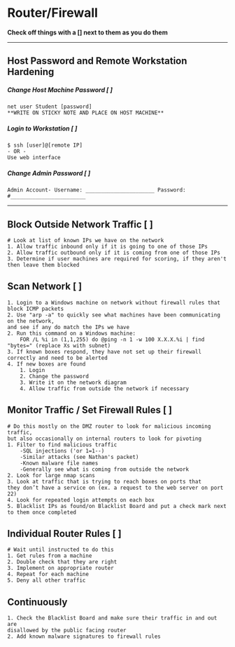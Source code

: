 # Router/Firewall #
**Check off things with a [] next to them as you do them**

---

## Host Password and Remote Workstation Hardening ##

##### Change Host Machine Password [ ] #####
	net user Student [password]
	**WRITE ON STICKY NOTE AND PLACE ON HOST MACHINE**

##### Login to Workstation [ ] #####
	$ ssh [user]@[remote IP]
	- OR -
	Use web interface

##### Change Admin Password [ ] #####
	Admin Account- Username: ______________________ Password: #________________________

---

## Block Outside Network Traffic [ ]  ##
	# Look at list of known IPs we have on the network
	1. Allow traffic inbound only if it is going to one of those IPs
	2. Allow traffic outbound only if it is coming from one of those IPs
	3. Determine if user machines are required for scoring, if they aren't then leave them blocked

## Scan Network [ ] ##
	1. Login to a Windows machine on network without firewall rules that block ICMP packets
	2. Use "arp -a" to quickly see what machines have been communicating on the network,
	and see if any do match the IPs we have
	2. Run this command on a Windows machine:
		FOR /L %i in (1,1,255) do @ping -n 1 -w 100 X.X.X.%i | find "bytes=" (replace Xs with subnet)
	3. If known boxes respond, they have not set up their firewall correctly and need to be alerted
	4. If new boxes are found
		1. Login
		2. Change the password
		3. Write it on the network diagram
		4. Allow traffic from outside the network if necessary

## Monitor Traffic / Set Firewall Rules [ ] ##
	# Do this mostly on the DMZ router to look for malicious incoming traffic,
	but also occasionally on internal routers to look for pivoting
	1. Filter to find malicious traffic
		-SQL injections ('or 1=1--)
		-Similar attacks (see Nathan's packet)
		-Known malware file names
		-Generally see what is coming from outside the network
	2. Look for large nmap scans
	3. Look at traffic that is trying to reach boxes on ports that 
	they don’t have a service on (ex. a request to the web server on port 22)
	4. Look for repeated login attempts on each box
	5. Blacklist IPs as found/on Blacklist Board and put a check mark next to them once completed

## Individual Router Rules [ ] ##
	# Wait until instructed to do this
	1. Get rules from a machine
	2. Double check that they are right
	3. Implement on appropriate router
	4. Repeat for each machine
	5. Deny all other traffic

## Continuously ##
	1. Check the Blacklist Board and make sure their traffic in and out are 
	disallowed by the public facing router
	2. Add known malware signatures to firewall rules
